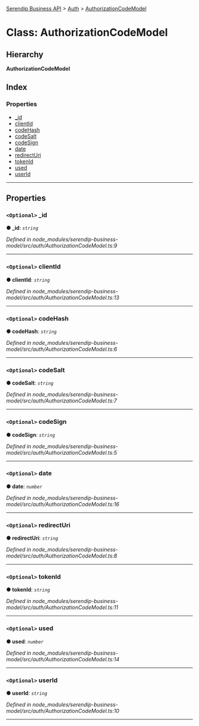 [Serendip Business API](../README.md) > [Auth](../modules/auth.md) > [AuthorizationCodeModel](../classes/auth.authorizationcodemodel.md)

# Class: AuthorizationCodeModel

## Hierarchy

**AuthorizationCodeModel**

## Index

### Properties

* [_id](auth.authorizationcodemodel.md#_id)
* [clientId](auth.authorizationcodemodel.md#clientid)
* [codeHash](auth.authorizationcodemodel.md#codehash)
* [codeSalt](auth.authorizationcodemodel.md#codesalt)
* [codeSign](auth.authorizationcodemodel.md#codesign)
* [date](auth.authorizationcodemodel.md#date)
* [redirectUri](auth.authorizationcodemodel.md#redirecturi)
* [tokenId](auth.authorizationcodemodel.md#tokenid)
* [used](auth.authorizationcodemodel.md#used)
* [userId](auth.authorizationcodemodel.md#userid)

---

## Properties

<a id="_id"></a>

### `<Optional>` _id

**● _id**: *`string`*

*Defined in node_modules/serendip-business-model/src/auth/AuthorizationCodeModel.ts:9*

___
<a id="clientid"></a>

### `<Optional>` clientId

**● clientId**: *`string`*

*Defined in node_modules/serendip-business-model/src/auth/AuthorizationCodeModel.ts:13*

___
<a id="codehash"></a>

### `<Optional>` codeHash

**● codeHash**: *`string`*

*Defined in node_modules/serendip-business-model/src/auth/AuthorizationCodeModel.ts:6*

___
<a id="codesalt"></a>

### `<Optional>` codeSalt

**● codeSalt**: *`string`*

*Defined in node_modules/serendip-business-model/src/auth/AuthorizationCodeModel.ts:7*

___
<a id="codesign"></a>

### `<Optional>` codeSign

**● codeSign**: *`string`*

*Defined in node_modules/serendip-business-model/src/auth/AuthorizationCodeModel.ts:5*

___
<a id="date"></a>

### `<Optional>` date

**● date**: *`number`*

*Defined in node_modules/serendip-business-model/src/auth/AuthorizationCodeModel.ts:16*

___
<a id="redirecturi"></a>

### `<Optional>` redirectUri

**● redirectUri**: *`string`*

*Defined in node_modules/serendip-business-model/src/auth/AuthorizationCodeModel.ts:8*

___
<a id="tokenid"></a>

### `<Optional>` tokenId

**● tokenId**: *`string`*

*Defined in node_modules/serendip-business-model/src/auth/AuthorizationCodeModel.ts:11*

___
<a id="used"></a>

### `<Optional>` used

**● used**: *`number`*

*Defined in node_modules/serendip-business-model/src/auth/AuthorizationCodeModel.ts:14*

___
<a id="userid"></a>

### `<Optional>` userId

**● userId**: *`string`*

*Defined in node_modules/serendip-business-model/src/auth/AuthorizationCodeModel.ts:10*

___


